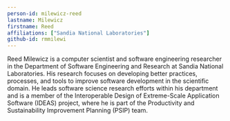```yaml
---
person-id: milewicz-reed
lastname: Milewicz
firstname: Reed
affiliations: ["Sandia National Laboratories"]
github-id: rmmilewi
---
```

Reed Milewicz is a computer scientist and software engineering researcher in the Department of Software Engineering and Research at Sandia National Laboratories. His research focuses on developing better practices, processes, and tools to improve software development in the scientific domain. He leads software science research efforts within his department and is a member of the Interoperable Design of Extreme-Scale Application Software (IDEAS) project, where he is part of the Productivity and Sustainability Improvement Planning (PSIP) team.
